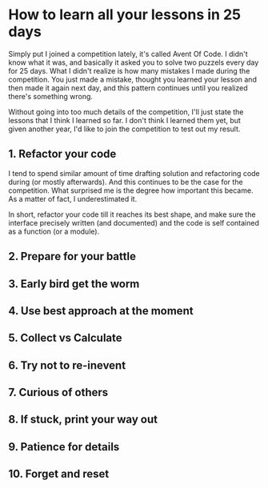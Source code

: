 # How to learn all your lessons in 25 days

Simply put I joined a competition lately, it's called Avent Of Code. I didn't know what it was, and basically it asked you to solve two puzzels every day for 25 days. What I didn't realize is how many mistakes I made during the competition. You just made a mistake, thought you learned your lesson and then made it again next day, and this pattern continues until you realized there's something wrong. 

Without going into too much details of the competition, I'll just state the lessons that I think I learned so far. I don't think I learned them yet, but given another year, I'd like to join the competition to test out my result.

## 1. Refactor your code

I tend to spend similar amount of time drafting solution and refactoring code during (or mostly afterwards). And this continues to be the case for the competition. What surprised me is the degree how important this became. As a matter of fact, I underestimated it.

In short, refactor your code till it reaches its best shape, and make sure the interface precisely written (and documented) and the code is self contained as a function (or a module). 

## 2. Prepare for your battle

## 3. Early bird get the worm

## 4. Use best approach at the moment

## 5. Collect vs Calculate

## 6. Try not to re-inevent

## 7. Curious of others

## 8. If stuck, print your way out

## 9. Patience for details

## 10. Forget and reset


